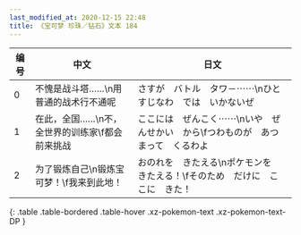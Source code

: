 ```yaml
---
last_modified_at: 2020-12-15 22:48
title: 《宝可梦 珍珠／钻石》文本 184
---
```

| 编号 | 中文 | 日文 |
| ---- | ---- | ---- |
| 0 | 不愧是战斗塔……\n用普通的战术行不通呢 | さすが　バトル　タワ－⋯⋯\nひとすじなわ　では　いかないぜ |
| 1 | 在此，全国……\n不，全世界的训练家\f都会前来挑战 | ここには　ぜんこく⋯⋯\nいや　ぜんせかい　から\fつわものが　あつまって　くるわよ |
| 2 | 为了锻炼自己\n锻炼宝可梦！\f我来到此地！ | おのれを　きたえる\nポケモンを　きたえる！\fそのため　だけに　ここに　きた！ |
{: .table .table-bordered .table-hover .xz-pokemon-text .xz-pokemon-text-DP }